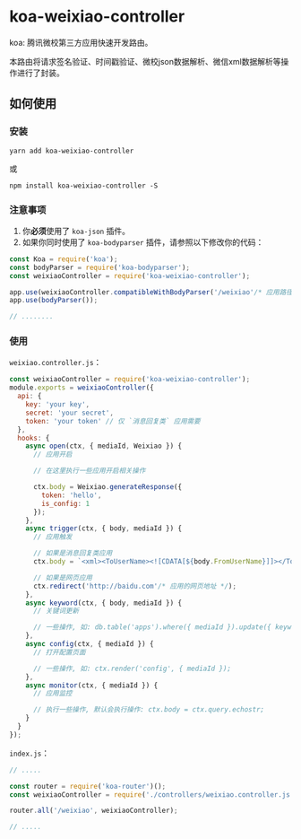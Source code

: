 # koa-weixiao-controller

koa: 腾讯微校第三方应用快速开发路由。

本路由将请求签名验证、时间戳验证、微校json数据解析、微信xml数据解析等操作进行了封装。

## 如何使用

### 安装

```shell
yarn add koa-weixiao-controller
```
或
```shell
npm install koa-weixiao-controller -S
```

### 注意事项
1. 你**必须**使用了 `koa-json` 插件。
2. 如果你同时使用了 `koa-bodyparser` 插件，请参照以下修改你的代码：
```javascript
const Koa = require('koa');
const bodyParser = require('koa-bodyparser');
const weixiaoController = require('koa-weixiao-controller');

app.use(weixiaoController.compatibleWithBodyParser('/weixiao'/* 应用路径 */));
app.use(bodyParser());

// ........
```


### 使用

`weixiao.controller.js`：

```javascript
const weixiaoController = require('koa-weixiao-controller');
module.exports = weixiaoController({
  api: {
    key: 'your key',
    secret: 'your secret',
    token: 'your token' // 仅 `消息回复类` 应用需要
  },
  hooks: {
    async open(ctx, { mediaId, Weixiao }) {
      // 应用开启

      // 在这里执行一些应用开启相关操作

      ctx.body = Weixiao.generateResponse({
        token: 'hello',
        is_config: 1
      });
    },
    async trigger(ctx, { body, mediaId }) {
      // 应用触发

      // 如果是消息回复类应用
      ctx.body = `<xml><ToUserName><![CDATA[${body.FromUserName}]]></ToUserName>.............</xml>`;

      // 如果是网页应用
      ctx.redirect('http://baidu.com'/* 应用的网页地址 */);
    },
    async keyword(ctx, { body, mediaId }) {
      // 关键词更新

      // 一些操作, 如: db.table('apps').where({ mediaId }).update({ keywords: body.keyword });
    },
    async config(ctx, { mediaId }) {
      // 打开配置页面

      // 一些操作, 如: ctx.render('config', { mediaId });
    },
    async monitor(ctx, { mediaId }) {
      // 应用监控

      // 执行一些操作, 默认会执行操作: ctx.body = ctx.query.echostr;
    }
  }
});
```

`index.js`：

```javascript
// .....

const router = require('koa-router')();
const weixiaoController = require('./controllers/weixiao.controller.js');

router.all('/weixiao', weixiaoController);

// .....
```
